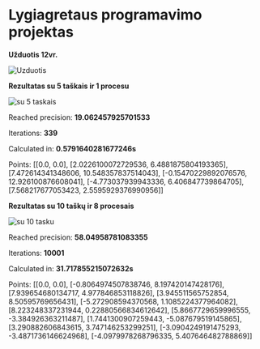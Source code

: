 # Lygiagretaus programavimo projektas

**Užduotis 12vr.**

![Uzduotis](https://i.imgur.com/iy3Q8d6.png)

**Rezultatas su 5 taškais ir 1 procesu**

![su 5 taskais](https://i.imgur.com/F8bcI0a.png)

Reached precision: **19.062457925701533** 

Iterations: **339** 

Calculated in: **0.5791640281677246s**

Points: [[0.0, 0.0], [2.0226100072729536, 6.4881875804193365], [7.472614341348606, 10.548357837514043], [-0.15470229892076576, 12.926100876608041], [-4.773037939943336, 6.406847739864705], [7.568217677053423, 2.5595929376990956]]

**Rezultatas su 10 taškų ir 8 procesais**

![su 10 tasku](https://i.imgur.com/yuE0cq9.png)

Reached precision: **58.04958781083355** 

Iterations: **10001**

Calculated in: **31.717855215072632s**

Points: [[0.0, 0.0], [-0.8064974507838746, 8.197420147428176], [7.939654680134717, 4.977846853118826], [3.945511565752854, 8.50595769656431], [-5.272908594370568, 1.1085224377964082], [8.223248337231944, 0.22880566834612642], [5.8667729659996555, -3.384926363211487], [1.7441300907259443, -5.087679519145865], [3.290882606843615, 3.747146253299251], [-3.0904249191475293, -3.4871736146624968], [-4.0979978268796335, 5.407646482788869]]
